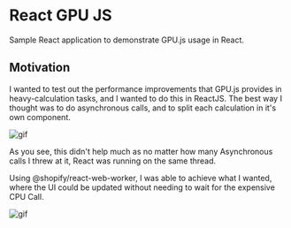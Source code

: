 # React GPU JS

Sample React application to demonstrate GPU.js usage in React.

## Motivation

I wanted to test out the performance improvements that GPU.js provides in heavy-calculation tasks, and I wanted to do this in ReactJS. The best way I thought was to do asynchronous calls, and to split each calculation in it's own component.

![gif](https://i.imgur.com/HxCIDy9.gif)


As you see, this didn't help much as no matter how many Asynchronous calls I threw at it, React was running on the same thread.

Using @shopify/react-web-worker, I was able to achieve what I wanted, where the UI could be updated without needing to wait for the expensive CPU Call.

![gif](https://i.imgur.com/pdePyR8.gif)
